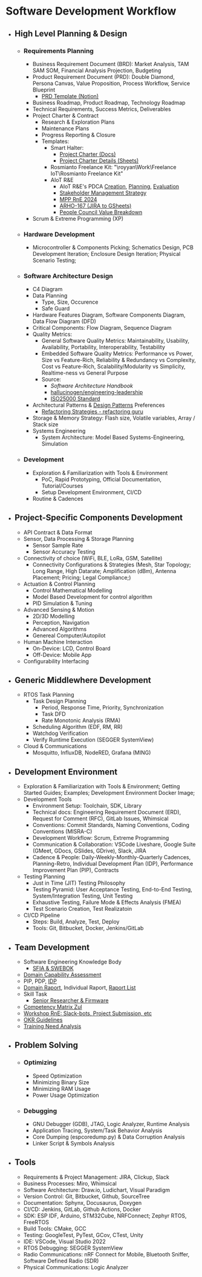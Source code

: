 # Software Development Workflow

- ## High Level Planning & Design
    - ### Requirements Planning
        - Business Requirement Document (BRD): Market Analysis, TAM SAM SOM, Financial Analysis Projection, Budgeting
        - Product Requirement Document (PRD): Double Diamond, Persona Canvas, Value Proposition, Process Workflow, Service Blueprint
            - [PRD Template (Notion)](https://www.notion.so/Product-Requirement-Document-Template-1d96290b5f3e80f0adc3e6faa414443c)
        - Business Roadmap, Product Roadmap, Technology Roadmap
        - Technical Requirements, Success Metrics, Deliverables
        - Project Charter & Contract
            - Research & Exploration Plans
            - Maintenance Plans
            - Progress Reporting & Closure
            - Templates:
                - Smart Halter:
                    - [Project Charter (Docs)](https://docs.google.com/document/u/0/d/14XNRwKzMf3D1lLIfkhZ0m5Oadi8s2TBdBwwvdRO3zTg/edit)
                    - [Project Charter Details (Sheets)](https://docs.google.com/spreadsheets/d/1zrRuUJA2MXGuf2W8vRYD_bBBIZAOKVuyWRrk97leJ2w/edit?gid=434504498#gid=434504498)
                - Rosmianto Freelance Kit: "\royyan\Work\Freelance IoT\Rosmianto Freelance Kit\"
                - AIoT R&E
                    - AIoT R&E's PDCA [Creation](https://docs.google.com/document/d/1kvL3F2g_0o4Bxi15775SHOs-D-qAKEI0J8Wcv5IlCdA/edit?tab=t.0), [Planning](https://docs.google.com/document/d/1x1oA9iDLjtMzWQ1-S0E8OipAP0dadG8cUhtPY7Ux7Kc/edit?tab=t.0), [Evaluation](https://docs.google.com/document/d/19dN7DOGdFelOsr0lnQB3uUub2Es6zN_YZSf5JFbK8NA/edit?tab=t.0)
                    - [Stakeholder Management Strategy](https://docs.google.com/spreadsheets/d/1Q1IDEVN35l218PwPU40jW-pe_0K3vaBRaMc-LjhpoSE/edit?gid=0#gid=0)
                    - [MPP RnE 2024](https://docs.google.com/spreadsheets/d/1dRpqozdlpwKkZtvSFVxK5jisZKTDnXqdtDeSIcgDwgc/edit?gid=63405761#gid=63405761)
                    - [ARHO-167 (JIRA to GSheets)](https://docs.google.com/spreadsheets/d/1T6s16cfA0Bilc9m7inywVkJNsPXXaQGvM2MgIV65jvg/edit?gid=0#gid=0)
                    - [People Council Value Breakdown](https://docs.google.com/spreadsheets/d/1gP1e6JkTMNa2YpCiEuGtHUfions0hswSjeVtdrfoVgg/edit?gid=0#gid=0)
        - Scrum & Extreme Programming (XP)
    - ### Hardware Development
        - Microcontroller & Components Picking; Schematics Design, PCB Development Iteration; Enclosure Design Iteration; Physical Scenario Testing;
    - ### Software Architecture Design
        - C4 Diagram
        - Data Planning
            - Type, Size, Occurence
            - Safe Guard
        - Hardware Features Diagram, Software Components Diagram, Data Flow Diagram (DFD)
        - Critical Components: Flow Diagram, Sequence Diagram
        - Quality Metrics:
            - General Software Quality Metrics: Maintainability, Usability, Availability, Portability, Interoperability, Testability
            - Embedded Software Quality Metrics: Performance vs Power, Size vs Feature-Rich, Reliability & Redundancy vs Complexity, Cost vs Feature-Rich, Scalability/Modularity vs Simplicity, Realtime-ness vs General Purpose
            - Source:
                - _Software Architecture Handbook_
                - [hallucinogen/engineering-leadership](https://github.com/hallucinogen/engineering-leadership)
                - [ISO25000 Standard](https://iso25000.com/index.php/en/iso-25000-standards/iso-25010)
        - Architectural Patterns & [Design Patterns](https://refactoring.guru/design-patterns) Preferences
            - [Refactoring Strategies - refactoring guru](https://refactoring.guru/refactoring)
        - Storage & Memory Strategy: Flash size, Volatile variables, Array / Stack size
        - Systems Engineering
            - System Architecture: Model Based Systems-Engineering, Simulation
    - ### Development
        - Exploration & Familiarization with Tools & Environment
            - PoC, Rapid Prototyping, Official Documentation, Tutorial/Courses
            - Setup Development Environment, CI/CD
        - Routine & Cadences

- ## Project-Specific Components Development
    - API Contract & Data Format
    - Sensor, Data Processing & Storage Planning
        - Sensor Sample Rate
        - Sensor Accuracy Testing
    - Connectivity of choice (WiFi, BLE, LoRa, GSM, Satellite)
       - Connectivity Configurations & Strategies (Mesh, Star Topology; Long Range, High Datarate; Amplification (dBm), Antenna Placement; Pricing; Legal Compliance;)
    - Actuation & Control Planning
        - Control Mathematical Modelling
        - Model Based Development for control algorithm
        - PID Simulation & Tuning
    - Advanced Sensing & Motion
        - 2D/3D Modelling
        - Perception, Navigation
        - Advanced Algorithms
        - Genereal Computer/Autopilot
    - Human Machine Interaction
        - On-Device: LCD, Control Board
        - Off-Device: Mobile App
    - Configurability Interfacing

- ## Generic Middlewhere Development
    - RTOS Task Planning
        - Task Design Planning
            - Period, Response Time, Priority, Synchronization
            - Task DFD
            - Rate Monotonic Analysis (RMA)
        - Scheduling Algorithm (EDF, RM, RR)
        - Watchdog Verification
        - Verify Runtime Execution (SEGGER SystemView)
    - Cloud & Communications
        - Mosquitto, InfluxDB, NodeRED, Grafana (MING)

- ## Development Environment
    - Exploration & Familiarization with Tools & Environment; Getting Started Guides; Examples; Development Environment Docker Image;
    - Development Tools
        - Environment Setup: Toolchain, SDK, Library
        - Technical docs: Engineering Requirement Document (ERD), Request for Comment (RFC), GitLab Issues, Whimsical
        - Conventions: Commit Standards, Naming Conventions, Coding Conventions (MISRA-C)
        - Development Workflow: Scrum, Extreme Programming
        - Communication & Collaboration: VSCode Liveshare, Google Suite (GMeet, GDocs, GSlides, GDrive), Slack, JIRA
        - Cadence & People: Daily-Weekly-Monthly-Quarterly Cadences, Planning-Retro, Individual Development Plan (IDP), Performance Improvement Plan (PIP), Contracts
    - Testing Planning
        - Just in Time (JIT) Testing Philosophy
        - Testing Pyramid: User Acceptance Testing, End-to-End Testing, System/Integration Testing, Unit Testing
        - Exhaustive Testing, Failure Mode & Effects Analysis (FMEA)
        - Test Scenario Creation, Test Realizatoin
    - CI/CD Pipeline
        - Steps: Build, Analyze, Test, Deploy
        - Tools: Git, Bitbucket, Docker, Jenkins/GitLab

- ## Team Development
    - Software Engineering Knowledge Body
        - [SFIA & SWEBOK](https://sfia-online.org/en/tools-and-resources/bodies-of-knowledge/swebok-software-engineering-body-of-knowledge/swebok-sfia8-the-guide-to-the-software-engineering-body-of-knowledge)
    - [Domain Capability Assessment](https://docs.google.com/spreadsheets/d/1vBnrJSWgMM24ju2gMH7M84C5Hwe6eGOEVMmIBD26Mt0/edit?gid=0#gid=0)
    - PIP, PDP, [IDP](https://docs.google.com/document/d/1MJyuFsHiLy6xoPqQ1uLkhK56QjdqbPCwoDui40Xl6dQ/edit?tab=t.0#heading=h.gshbohzgj047)
    - [Domain Raport](https://docs.google.com/spreadsheets/d/1jX2S0va9F-WMdRNcxUtA6E_8ata7yUkU9TFp2GKVlxA/edit?gid=1782361160#gid=1782361160), Individual Raport, [Raport List](https://docs.google.com/spreadsheets/d/1AU-DeybY8ufSADmjYSyha1_AiqOeGwGl8S79_YfS06c/edit?gid=0#gid=0)
    - Skill Task
        - [Senior Researcher & Firmware](https://docs.google.com/document/d/1PS3RXJXjhuI-xoGuFqA1-Dc9Lt2CsMOY3gqK22q7xXM/edit?tab=t.0)
    - [Competency Matrix Zul](https://docs.google.com/spreadsheets/d/1YCGN_VWTRMlkqzzpYLzl1J0RpFkQ9H-KspYiHMaxNNo/edit?gid=1024327203#gid=1024327203)
    - [Workshop RnE: Slack-bots, Project Submission, etc](https://docs.google.com/presentation/d/1_ieJXCiCVd-k69dBbT1OSJQPQLF9-QzzP0WzK1zRCKs/edit#slide=id.g285882932de_1_317)
    - [OKR Guidelines](https://docs.google.com/presentation/d/1Mslu2HoPZqeWJZ0nntkQ9izRcT0DoBxakF_GOi8rOrE/edit#slide=id.g2a34d1d8bd9_0_1359)
    - [Training Need Analysis](https://docs.google.com/presentation/d/1kY-VG6PELqrdo_-6ACxMtTqEj-Qf0AFUy3yQbRhpEnc/edit#slide=id.g25e788bad4c_3_0)

- ## Problem Solving
    - ### Optimizing
        - Speed Optimization
        - Minimizing Binary Size
        - Minimizing RAM Usage
        - Power Usage Optimization

    - ### Debugging
        - GNU Debugger (GDB), JTAG, Logic Analyzer, Runtime Analysis
        - Application Tracing, System/Task Behavior Analysis
        - Core Dumping (espcoredump.py) & Data Corruption Analysis
        - Linker Script & Symbols Analysis

- ## Tools
    - Requirements & Project Management: JIRA, Clickup, Slack
    - Business Processes: Miro, Whimsical
    - Software Architecture: Draw.io, Ludichart, Visual Paradigm
    - Version Control: Git, Bitbucket, Github, SourceTree
    - Documentation: Sphynx, Docusaurus, Doxygen
    - CI/CD: Jenkins, GitLab, Github Actions, Docker
    - SDK: ESP IDF, Arduino, STM32Cube, NRFConnect; Zephyr RTOS, FreeRTOS
    - Build Tools: CMake, GCC
    - Testing: GoogleTest, PyTest, GCov, CTest, Unity
    - IDE: VSCode, Visual Studio 2022
    - RTOS Debugging: SEGGER SystemView
    - Radio Communications: nRF Connect for Mobile, Bluetooth Sniffer, Software Defined Radio (SDR)
    - Physical Communications: Logic Analyzer
